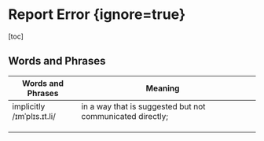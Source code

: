 # Report Error {ignore=true}

[toc]

## Words and Phrases

| Words and Phrases | Meaning ||
| --- | --- | --- |
| implicitly<br/>/ɪmˈplɪs.ɪt.li/ | in a way that is suggested but not communicated directly; ||
|  |  ||
|  |  ||
|  |  ||